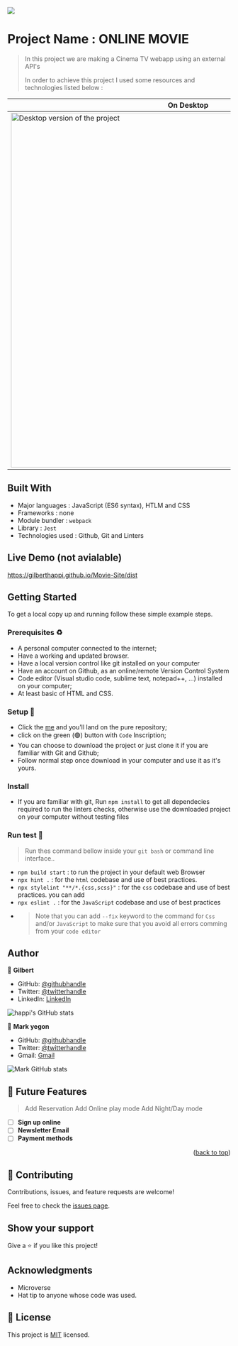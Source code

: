 ![](https://img.shields.io/badge/Microverse-blueviolet)

# Project Name :  ONLINE MOVIE

> In this project we are making a Cinema TV webapp using an external API's
>
>
> In order to achieve this project I used some resources and technologies listed below :



| On Desktop                                                                                                                                                                 | On Mobile                                                                                                                                                                 |
| --------------------------------------------------------------------------------------------------------------------------------------------------------------------- | --------------------------------------------------------------------------------------------------------------------------------------------------------------------- |
| <img width="800" alt="Desktop version of the project" src="https://user-images.githubusercontent.com/101924220/175563231-f5bba37e-93a8-46ac-85c5-2208dc150520.PNG"> | <img width="320" alt="Mobile Version" src="https://user-images.githubusercontent.com/101924220/175563247-ac1dae1f-f418-45e5-abc1-360bb4d1bdb1.PNG"> |

## Built With

- Major languages : JavaScript (ES6 syntax), HTLM and CSS
- Frameworks : none
- Module bundler : `webpack`
- Library : `Jest` 
- Technologies used : Github, Git and Linters

## Live Demo (not avialable)

https://gilberthappi.github.io/Movie-Site/dist

## Getting Started

To get a local copy up and running follow these simple example steps.

### Prerequisites ♻️

- A personal computer connected to the internet;
- Have a working and updated browser.
- Have a local version control like git installed on your computer
- Have an account on Github, as an online/remote Version Control System
- Code editor (Visual studio code, sublime text, notepad++, ...) installed on your computer;
- At least basic of HTML and CSS.

### Setup 🎰

- Click the [me]() and you'll land on the pure repository;
- click on the green (🟢) button with `Code` Inscription;
- You can choose to download the project or just clone it if you are familiar with Git and Github;
- Follow normal step once download in your computer and use it as it's yours.

### Install

- If you are familiar with git, Run `npm install` to get all dependecies required to run the linters checks, otherwise use the downloaded project on your computer without testing files

### Run test 🧪

> Run thes command bellow inside your `git bash` or command line interface..

- `npm build start` : to run the project in your default web Browser
- `npx hint .` : for the `html` codebase and use of best practices.
- `npx stylelint "**/*.{css,scss}"` : for the `css` codebase and use of best practices. you can add
- `npx eslint .` : for the `JavaScript` codebase and use of best practices
- > Note that you can add `--fix` keyword to the command for `Css` and/or `JavaScript` to make sure that you avoid all errors comming from your `code editor`

## Author

👤 **Gilbert**

- GitHub: [@githubhandle](https://github.com/gilberthappi)
- Twitter: [@twitterhandle](https://twitter.com/dushimimanagil3)
- LinkedIn: [LinkedIn](https://www.linkedin.com/in/chris-siku-4bb53b232/)

![happi's GitHub stats](https://github-readme-stats.vercel.app/api?username=gilberthappi&count_private=true&theme=dark&show_icons=true)

👤 **Mark yegon**

- GitHub: [@githubhandle](https://github.com/MarkYegon7)
- Twitter: [@twitterhandle](https://twitter.com/)
- Gmail: [Gmail](markyegonk@gmail.com)

![Mark GitHub stats](https://github-readme-stats.vercel.app/api?username=MarkYegon7&count_private=true&theme=dark&show_icons=true)

## 🔭 Future Features <a name="future-features"></a>

> Add Reservation
>Add Online play mode
>Add Night/Day mode

- [ ] **Sign up online**
- [ ] **Newsletter Email**
- [ ] **Payment methods**

<p align="right">(<a href="#readme-top">back to top</a>)</p>


## 🤝 Contributing

Contributions, issues, and feature requests are welcome!

Feel free to check the [issues page](../../issues/).

## Show your support

Give a ⭐️ if you like this project!

## Acknowledgments

- Microverse
- Hat tip to anyone whose code was used.

## 📝 License

This project is [MIT](./MIT.md) licensed.
